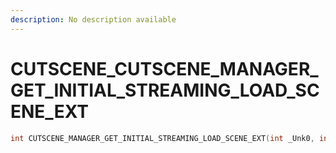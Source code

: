 ```yaml
---
description: No description available 
---
```


# CUTSCENE\_CUTSCENE_MANAGER_GET_INITIAL_STREAMING_LOAD_SCENE_EXT

```cpp
int CUTSCENE_MANAGER_GET_INITIAL_STREAMING_LOAD_SCENE_EXT(int _Unk0, int _Unk1);
```